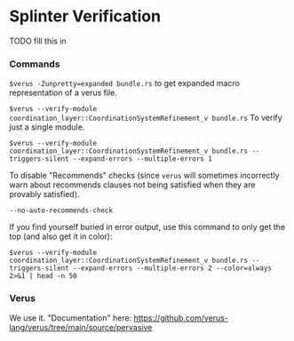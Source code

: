 # Splinter Verification 

TODO fill this in

### Commands

`$verus -Zunpretty=expanded bundle.rs` to get expanded macro representation of a verus file.

`$verus --verify-module coordination_layer::CoordinationSystemRefinement_v bundle.rs`
To verify just a single module.

`$verus --verify-module coordination_layer::CoordinationSystemRefinement_v bundle.rs --triggers-silent --expand-errors --multiple-errors 1`

To disable "Recommends" checks (since `verus` will sometimes incorrectly warn about recommends clauses
not being satisfied when they are provably satisfied).
```
--no-auto-recommends-check
```

If you find yourself buried in error output, use this command to only get the top (and also get it in color):
```
$verus --verify-module coordination_layer::CoordinationSystemRefinement_v bundle.rs --triggers-silent --expand-errors --multiple-errors 2 --color=always 2>&1 | head -n 50
```

### Verus

We use it. "Documentation" here: https://github.com/verus-lang/verus/tree/main/source/pervasive
